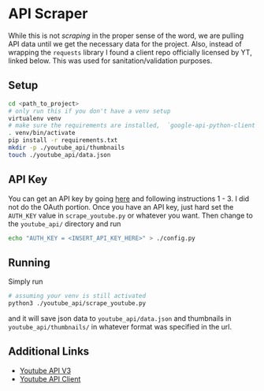 

# API Scraper
While this is not *scraping* in the proper sense of the word, we are pulling API
data until we get the necessary data for the project. Also, instead of wrapping the
`requests` library I found a client repo officially licensed by YT, linked below. This
was used for sanitation/validation purposes.

## Setup
```bash
cd <path_to_project>
# only run this if you don't have a venv setup
virtualenv venv  
# make sure the requirements are installed,  `google-api-python-client` is listed there
. venv/bin/activate
pip install -r requirements.txt
mkdir -p ./youtube_api/thumbnails
touch ./youtube_api/data.json
```

## API Key
You can get an API key by going [here](https://developers.google.com/youtube/v3/getting-started)
and following instructions 1 - 3. I did not do the OAuth portion. Once you have an API key,
just hard set the `AUTH_KEY` value in `scrape_youtube.py` or whatever you want. Then
change to the `youtube_api/` directory and run
```bash
echo "AUTH_KEY = <INSERT_API_KEY_HERE>" > ./config.py
```

## Running
Simply run
```bash
# assuming your venv is still activated
python3 ./youtube_api/scrape_youtube.py
```
and it will save json data to `youtube_api/data.json` and thumbnails in `youtube_api/thumbnails/` in whatever
format was specified in the url.

## Additional Links
- [Youtube API V3](https://developers.google.com/youtube/v3/docs)
- [Youtube API Client](https://github.com/googleapis/google-api-python-client)
